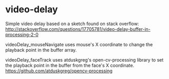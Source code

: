 video-delay
===========
Simple video delay based on a sketch found on stack overflow:
http://stackoverflow.com/questions/17705781/video-delay-buffer-in-processing-2-0

videoDelay_mouseNavigate uses mouse's X coordinate to change the playback point in the buffer array.

videoDelay_faceTrack uses atduskgreg's open-cv-processing library to set the playback point in the buffer from the face's X coordinate.
https://github.com/atduskgreg/opencv-processing
